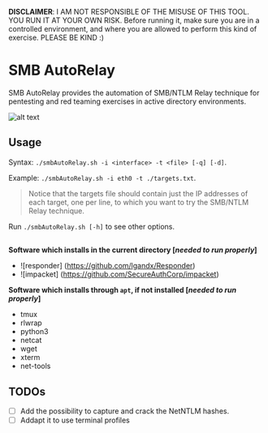**DISCLAIMER**: I AM NOT RESPONSIBLE OF THE MISUSE OF THIS TOOL. YOU RUN IT AT YOUR OWN RISK. Before running it, make sure you are in a controlled environment, and where you are allowed to perform this kind of exercise. PLEASE BE KIND :)

# SMB AutoRelay
  SMB AutoRelay provides the automation of SMB/NTLM Relay technique for pentesting and red teaming exercises in active directory environments.

  ![alt text](https://github.com/chesire-cat/smbAutoRelay/blob/master/images/help.png?raw=true)
  
## Usage
  Syntax: `./smbAutoRelay.sh -i <interface> -t <file> [-q] [-d]`. 
  
  Example: `./smbAutoRelay.sh -i eth0 -t ./targets.txt`.
  
  > Notice that the targets file should contain just the IP addresses of each target, one per line, to which you want to try the SMB/NTLM Relay technique.
  
  Run `./smbAutoRelay.sh [-h]` to see other options.
  
##

  **Software which installs in the current directory [*needed to run properly*]**
  - ![responder] (https://github.com/lgandx/Responder) 
  - ![impacket] (https://github.com/SecureAuthCorp/impacket) 
  
  **Software which installs through `apt`, if not installed [*needed to run properly*]**
  - tmux
  - rlwrap
  - python3
  - netcat
  - wget 
  - xterm 
  - net-tools
  
## TODOs
  - [ ] Add the possibility to capture and crack the NetNTLM hashes.
  - [ ] Addapt it to use terminal profiles

